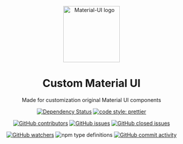 <p align="center">
  <a href="https://r-cams.com/" rel="noopener" target="_blank">
  
  <img width="150" src="static/images/Logo-black.png" alt="Material-UI logo">
</a>
<h1 align="center">Custom Material UI</h1>

<div align="center">

Made for customization original Material UI components

[![Dependency Status](https://david-dm.org/R-Cams/R-Cams.svg)](https://david-dm.org/R-Cams/R-Cams.svg)
[![code style: prettier](https://img.shields.io/badge/code_style-prettier-ff69b4.svg?style=flat-square)](https://github.com/prettier/prettier)

[![GitHub contributors](https://img.shields.io/github/contributors/AlexanderVishnevsky/Custom-Material-UI?style=flat-square)](https://github.com/AlexanderVishnevsky/Custom-Material-UI/graphs/contributors)
[![GitHub issues](https://img.shields.io/github/issues-raw/AlexanderVishnevsky/Custom-Material-UI?style=flat-square)](https://github.com/AlexanderVishnevsky/Custom-Material-UI/issues)
[![GitHub closed issues](https://img.shields.io/github/issues-closed-raw/AlexanderVishnevsky/Custom-Material-UI?style=flat-square)](https://github.com/AlexanderVishnevsky/Custom-Material-UI/issues)

[![GitHub watchers](https://img.shields.io/github/watchers/AlexanderVishnevsky/Custom-Material-UI?style=flat-square)](https://github.com/AlexanderVishnevsky/Custom-Material-UI/watchers)
![npm type definitions](https://img.shields.io/npm/types/typescript?style=flat-square)
[![GitHub commit activity](https://img.shields.io/github/commit-activity/m/AlexanderVishnevsky/Custom-Material-UI?style=flat-square)](https://github.com/AlexanderVishnevsky/Custom-Material-UI/commits/master)

</div>
